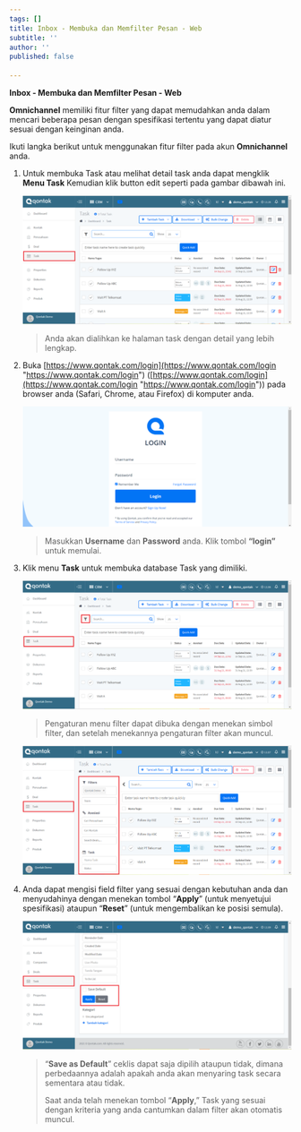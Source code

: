 ```yaml
---
tags: []
title: Inbox - Membuka dan Memfilter Pesan - Web
subtitle: ''
author: ''
published: false

---
```

**Inbox - Membuka dan Memfilter Pesan - Web**

**Omnichannel** memiliki fitur filter yang dapat memudahkan anda dalam mencari beberapa pesan dengan spesifikasi tertentu yang dapat diatur sesuai dengan keinginan anda.

Ikuti langka berikut untuk menggunakan fitur filter pada akun **Omnichannel** anda.

1. Untuk membuka Task atau melihat detail task anda dapat mengklik **Menu Task** Kemudian klik button edit seperti pada gambar dibawah ini.

   ![](/uploads/mengedittask1.PNG)

   > Anda akan dialihkan ke halaman task dengan detail yang lebih lengkap.
2. Buka [https://www.qontak.com/login](https://www.qontak.com/login "https://www.qontak.com/login") ([https://www.qontak.com/login](https://www.qontak.com/login "https://www.qontak.com/login")) pada browser anda (Safari, Chrome, atau Firefox) di komputer anda.

   ![](/uploads/login.PNG)

   > Masukkan **Username** dan **Password** anda. Klik tombol **“login”** untuk memulai.
3. Klik menu **Task** untuk membuka database Task yang dimiliki.

   ![](/uploads/filtertask1.PNG)

   > Pengaturan menu filter dapat dibuka dengan menekan simbol filter, dan setelah menekannya pengaturan filter akan muncul.

   ![](/uploads/filtertask2.PNG)
4. Anda dapat mengisi field filter yang sesuai dengan kebutuhan anda dan menyudahinya dengan menekan tombol “**Apply**” (untuk menyetujui spesifikasi) ataupun “**Reset**” (untuk mengembalikan ke posisi semula).

   ![](/uploads/filtertask3.PNG)

   > “**Save as Default**” ceklis dapat saja dipilih ataupun tidak, dimana perbedaannya adalah apakah anda akan menyaring task secara sementara atau tidak.
   >
   > Saat anda telah menekan tombol “**Apply**,” Task yang sesuai dengan kriteria yang anda cantumkan dalam filter akan otomatis muncul.